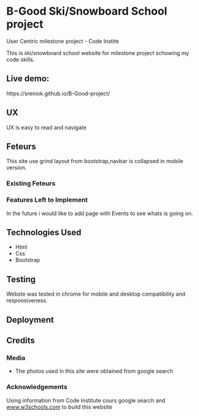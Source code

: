 # B-Good Ski/Snowboard School project

User Centric milestone project - Code Instite

This is ski/snowboard school website for milestone project schowing my code skills.

<h2>Live demo:</h2>
https://sreniok.github.io/B-Good-project/

## UX
UX is easy to read and navigate

## Feteurs

This site use grind layout from bootstrap,navbar is collapsed in mobile version.

### Existing Feteurs

### Features Left to Implement

In the future i would like to add page with Events to see whats is going on.

## Technologies Used

- Html
- Css
- Bootstrap

## Testing

Webste was tested in chrome for mobile and desktop compatibility and responsiveness. 

## Deployment

## Credits

### Media
- The photos used in this site were obtained from google search

### Acknowledgements

Using information from Code Institute cours google search and www.w3schools.com to build this website